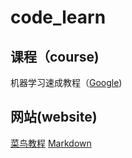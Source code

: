 # code_learn

## 课程（course)
机器学习速成教程（[Google](https://developers.google.com/machine-learning?hl=zh-cn))

## 网站(website)
[菜鸟教程](https://www.runoob.com)
[Markdown](https://markdown.com.cn)
